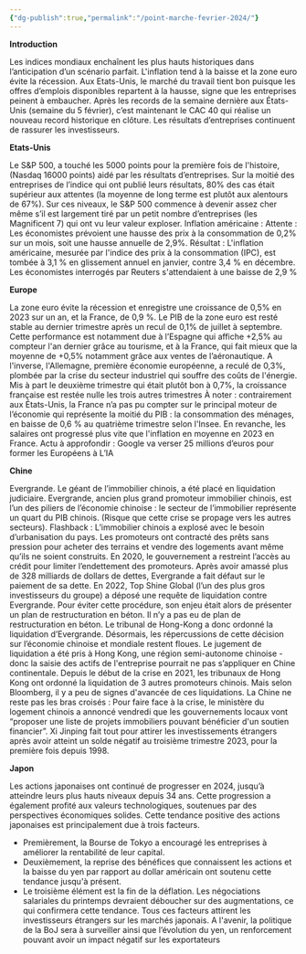 ```yaml
---
{"dg-publish":true,"permalink":"/point-marche-fevrier-2024/"}
---
```







**Introduction** 

Les indices mondiaux enchaînent les plus hauts historiques dans l’anticipation d’un scénario parfait. L'inflation tend à la baisse et la zone euro évite la récession. Aux Etats-Unis, le marché du travail tient bon puisque les offres d’emplois disponibles repartent à la hausse, signe que les entreprises peinent à embaucher. Après les records de la semaine dernière aux États-Unis (semaine du 5 février), c’est maintenant le CAC 40 qui réalise un nouveau record historique en clôture. Les résultats d’entreprises continuent de rassurer les investisseurs.

**Etats-Unis**

Le S&P 500, a touché les 5000 points pour la première fois de l'histoire, (Nasdaq 16000 points) aidé par les résultats d’entreprises. Sur la moitié des entreprises de l’indice qui ont publié leurs résultats, 80% des cas était supérieur aux attentes (la moyenne de long terme est plutôt aux alentours de 67%). Sur ces niveaux, le S&P 500 commence à devenir assez cher même s’il est largement tiré par un petit nombre d’entreprises (les Magnificent 7) qui ont vu leur valeur exploser. Inflation américaine : Attente : Les économistes prévoient une hausse des prix à la consommation de 0,2% sur un mois, soit une hausse annuelle de 2,9%. Résultat : L'inflation américaine, mesurée par l'indice des prix à la consommation (IPC), est tombée à 3,1 % en glissement annuel en janvier, contre 3,4 % en décembre. Les économistes interrogés par Reuters s'attendaient à une baisse de 2,9 %

**Europe**

La zone euro évite la récession et enregistre une croissance de 0,5% en 2023 sur un an, et la France, de 0,9 %. Le PIB de la zone euro est resté stable au dernier trimestre après un recul de 0,1% de juillet à septembre. Cette performance est notamment due à l’Espagne qui affiche +2,5% au compteur l'an dernier grâce au tourisme, et à la France, qui fait mieux que la moyenne de +0,5% notamment grâce aux ventes de l’aéronautique. A l'inverse, l'Allemagne, première économie européenne, a reculé de 0,3%, plombée par la crise du secteur industriel qui souffre des coûts de l'énergie. Mis à part le deuxième trimestre qui était plutôt bon à 0,7%, la croissance française est restée nulle les trois autres trimestres À noter : contrairement aux États-Unis, la France n’a pas pu compter sur le principal moteur de l’économie qui représente la moitié du PIB : la consommation des ménages, en baisse de 0,6 % au quatrième trimestre selon l'Insee. En revanche, les salaires ont progressé plus vite que l'inflation en moyenne en 2023 en France. Actu à approfondir : Google va verser 25 millions d’euros pour former les Européens à L’IA

**Chine**

Evergrande. Le géant de l’immobilier chinois, a été placé en liquidation judiciaire. Evergrande, ancien plus grand promoteur immobilier chinois, est l’un des piliers de l’économie chinoise : le secteur de l’immobilier représente un quart du PIB chinois. (Risque que cette crise se propage vers les autres secteurs). Flashback : L’immobilier chinois a explosé avec le besoin d’urbanisation du pays. Les promoteurs ont contracté des prêts sans pression pour acheter des terrains et vendre des logements avant même qu’ils ne soient construits. En 2020, le gouvernement a restreint l’accès au crédit pour limiter l’endettement des promoteurs. Après avoir amassé plus de 328 milliards de dollars de dettes, Evergrande a fait défaut sur le paiement de sa dette. En 2022, Top Shine Global (l’un des plus gros investisseurs du groupe) a déposé une requête de liquidation contre Evergrande. Pour éviter cette procédure, son enjeu était alors de présenter un plan de restructuration en béton. Il n’y a pas eu de plan de restructuration en béton. Le tribunal de Hong-Kong a donc ordonné la liquidation d’Evergrande. Désormais, les répercussions de cette décision sur l’économie chinoise et mondiale restent floues. Le jugement de liquidation a été pris à Hong Kong, une région semi-autonome chinoise - donc la saisie des actifs de l'entreprise pourrait ne pas s’appliquer en Chine continentale. Depuis le début de la crise en 2021, les tribunaux de Hong Kong ont ordonné la liquidation de 3 autres promoteurs chinois. Mais selon Bloomberg, il y a peu de signes d'avancée de ces liquidations. La Chine ne reste pas les bras croisés : Pour faire face à la crise, le ministère du logement chinois a annoncé vendredi que les gouvernements locaux vont “proposer une liste de projets immobiliers pouvant bénéficier d'un soutien financier”. Xi Jinping fait tout pour attirer les investissements étrangers après avoir atteint un solde négatif au troisième trimestre 2023, pour la première fois depuis 1998.

**Japon**

Les actions japonaises ont continué de progresser en 2024, jusqu’à atteindre leurs plus hauts niveaux depuis 34 ans. Cette progression a également profité aux valeurs technologiques, soutenues par des perspectives économiques solides. Cette tendance positive des actions japonaises est principalement due à trois facteurs.

- Premièrement, la Bourse de Tokyo a encouragé les entreprises à améliorer la rentabilité de leur capital.
- Deuxièmement, la reprise des bénéfices que connaissent les actions et la baisse du yen par rapport au dollar américain ont soutenu cette tendance jusqu'à présent.
- Le troisième élément est la fin de la déflation. Les négociations salariales du printemps devraient déboucher sur des augmentations, ce qui confirmera cette tendance. Tous ces facteurs attirent les investisseurs étrangers sur les marchés japonais. A l'avenir, la politique de la BoJ sera à surveiller ainsi que l’évolution du yen, un renforcement pouvant avoir un impact négatif sur les exportateurs
